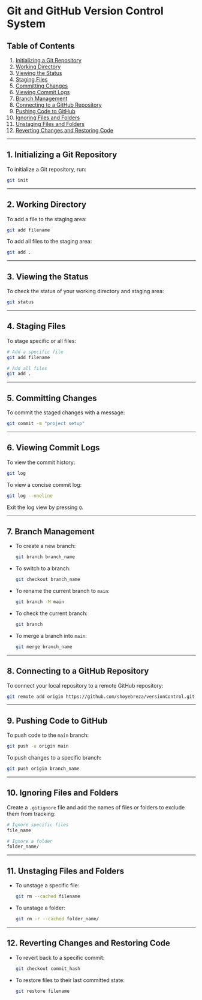 # Git and GitHub Version Control System

## Table of Contents

1. [Initializing a Git Repository](#initializing-a-git-repository)
2. [Working Directory](#working-directory)
3. [Viewing the Status](#viewing-the-status)
4. [Staging Files](#staging-files)
5. [Committing Changes](#committing-changes)
6. [Viewing Commit Logs](#viewing-commit-logs)
7. [Branch Management](#branch-management)
8. [Connecting to a GitHub Repository](#connecting-to-a-github-repository)
9. [Pushing Code to GitHub](#pushing-code-to-github)
10. [Ignoring Files and Folders](#ignoring-files-and-folders)
11. [Unstaging Files and Folders](#unstaging-files-and-folders)
12. [Reverting Changes and Restoring Code](#reverting-changes-and-restoring-code)

---

## 1. Initializing a Git Repository
To initialize a Git repository, run:
```bash
git init
```

---

## 2. Working Directory
To add a file to the staging area:
```bash
git add filename
```
To add all files to the staging area:
```bash
git add .
```

---

## 3. Viewing the Status
To check the status of your working directory and staging area:
```bash
git status
```

---

## 4. Staging Files
To stage specific or all files:
```bash
# Add a specific file
git add filename

# Add all files
git add .
```

---

## 5. Committing Changes
To commit the staged changes with a message:
```bash
git commit -m "project setup"
```

---

## 6. Viewing Commit Logs
To view the commit history:
```bash
git log
```
To view a concise commit log:
```bash
git log --oneline
```
Exit the log view by pressing `Q`.

---

## 7. Branch Management
- To create a new branch:
  ```bash
  git branch branch_name
  ```
- To switch to a branch:
  ```bash
  git checkout branch_name
  ```
- To rename the current branch to `main`:
  ```bash
  git branch -M main
  ```
- To check the current branch:
  ```bash
  git branch
  ```
- To merge a branch into `main`:
  ```bash
  git merge branch_name
  ```

---

## 8. Connecting to a GitHub Repository
To connect your local repository to a remote GitHub repository:
```bash
git remote add origin https://github.com/shoyebreza/versionControl.git
```

---

## 9. Pushing Code to GitHub
To push code to the `main` branch:
```bash
git push -u origin main
```
To push changes to a specific branch:
```bash
git push origin branch_name
```

---

## 10. Ignoring Files and Folders
Create a `.gitignore` file and add the names of files or folders to exclude them from tracking:
```bash
# Ignore specific files
file_name

# Ignore a folder
folder_name/
```

---

## 11. Unstaging Files and Folders
- To unstage a specific file:
  ```bash
  git rm --cached filename
  ```
- To unstage a folder:
  ```bash
  git rm -r --cached folder_name/
  ```

---

## 12. Reverting Changes and Restoring Code
- To revert back to a specific commit:
  ```bash
  git checkout commit_hash
  ```
- To restore files to their last committed state:
  ```bash
  git restore filename
  
